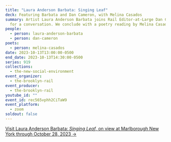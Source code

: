 ```yaml
---
title: "Laura Anderson Barbata: Singing Leaf"
deck: Featuring Barbata and Dan Cameron, with Melina Casados
summary: Artist Laura Anderson Barbata joins Rail Editor-at-Large Dan Cameron
  for a conversation. We conclude with a poetry reading by Melina Casados.
people:
  - person: laura-anderson-barbata
  - person: dan-cameron
poets:
  - person: melina-casados
date: 2023-10-13T13:00:00-0500
end_date: 2023-10-13T14:30:00-0500
series: 919
collections:
  - the-new-social-environment
event_organizer:
  - the-brooklyn-rail
event_producer:
  - the-brooklyn-rail
youtube_id: ""
event_id: rec565vphh2CiTaW9
event_platform:
  - zoom
soldout: false
---
```

[V﻿isit Laura Anderson Barbata: *Singing Leaf*, on view at Marlborough New York through October 28, 2023 →](https://www.marlboroughnewyork.com/exhibitions/laura-anderson-barbata-singing-leaf)